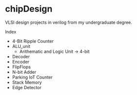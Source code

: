 # chipDesign
  VLSI design projects in verilog from my undergraduate degree.
  
  Index
  - 4-Bit Ripple Counter   
  - ALU_unit
    - Arithematic and Logic Unit -> 4-bit
  - Decoder
  - Encoder
  - FlipFlops
  - N-bit Adder
  - Parking IoT Counter
  - Stack Memory
  - Edge Detector 

